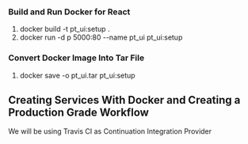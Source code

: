 ### Build and Run Docker for React

1. docker build -t pt_ui:setup .
2. docker run -d p 5000:80 --name pt_ui pt_ui:setup

### Convert Docker Image Into Tar File

1. docker save -o pt_ui.tar pt_ui:setup

## Creating Services With Docker and Creating a Production Grade Workflow

We will be using Travis CI as Continuation Integration Provider
